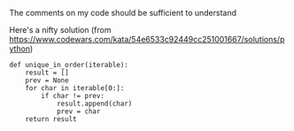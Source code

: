 The comments on my code should be sufficient to understand

Here's a nifty solution
(from https://www.codewars.com/kata/54e6533c92449cc251001667/solutions/python)

```
def unique_in_order(iterable):
    result = []
    prev = None
    for char in iterable[0:]:
        if char != prev:
            result.append(char)
            prev = char
    return result
```
